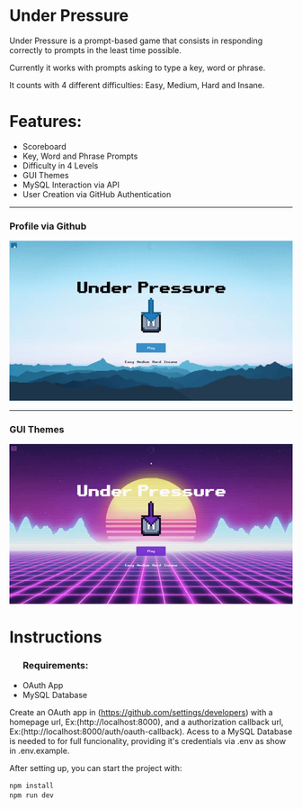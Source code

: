 # Under Pressure

Under Pressure is a prompt-based game that consists in responding correctly to prompts in the least time possible.

Currently it works with prompts asking to type a key, word or phrase.

It counts with 4 different difficulties: Easy, Medium, Hard and Insane.



<h1>Features:</h1>

<ul>
    <li>Scoreboard</li>
    <li>Key, Word and Phrase Prompts</li>
    <li>Difficulty in 4 Levels</li>
    <li>GUI Themes</li>
    <li>MySQL Interaction via API</li>
    <li>User Creation via GitHub Authentication</li>
</ul>

-----

<h3>Profile via Github</h3>
<img src="src/images/profile.gif" title="Profile via Github"></img>

-----

<h3>GUI Themes</h3>
<img src="src/images/theme.gif" title="GUI Themes"></img>


<h1>Instructions</h1>

<ul><h3>Requirements:</h3> 
    <li>OAuth App</li>
    <li>MySQL Database</li>
</ul>


Create an OAuth app in (https://github.com/settings/developers) with a homepage url, Ex:(http://localhost:8000), and a authorization callback url, Ex:(http://localhost:8000/auth/oauth-callback).
Acess to a MySQL Database is needed to for full funcionality, providing it's credentials via .env as show in .env.example.

After setting up, you can start the project with: 

```bash
npm install
npm run dev
```
